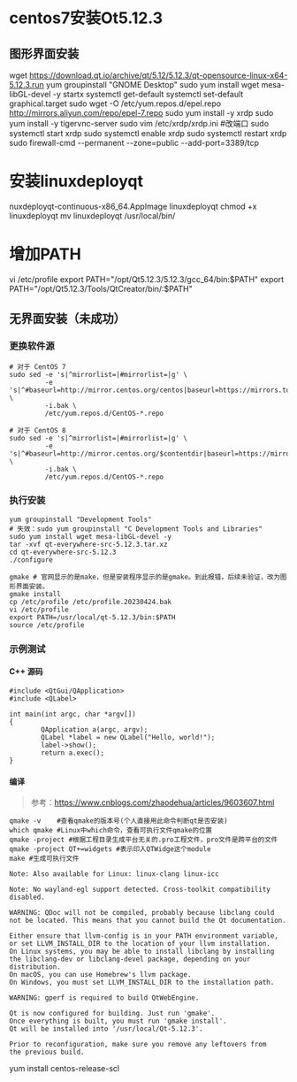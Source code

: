 # centos7安装Ot5.12.3

## 图形界面安装
wget https://download.qt.io/archive/qt/5.12/5.12.3/qt-opensource-linux-x64-5.12.3.run
yum groupinstall "GNOME Desktop"
sudo yum install wget mesa-libGL-devel -y
startx
systemctl get-default
systemctl set-default graphical.target
sudo wget -O /etc/yum.repos.d/epel.repo http://mirrors.aliyun.com/repo/epel-7.repo
sudo yum install -y xrdp
sudo yum install -y tigervnc-server
sudo vim /etc/xrdp/xrdp.ini #改端口
sudo systemctl start xrdp
sudo systemctl enable xrdp 
sudo systemctl restart xrdp
sudo firewall-cmd --permanent --zone=public --add-port=3389/tcp
# 安装linuxdeployqt
nuxdeployqt-continuous-x86_64.AppImage linuxdeployqt
chmod +x linuxdeployqt
mv linuxdeployqt /usr/local/bin/ 
# 增加PATH
vi /etc/profile
export PATH="/opt/Qt5.12.3/5.12.3/gcc_64/bin:$PATH"
export PATH="/opt/Qt5.12.3/Tools/QtCreator/bin/:$PATH"











## 无界面安装（未成功）
### 更换软件源

``` shell
# 对于 CentOS 7
sudo sed -e 's|^mirrorlist=|#mirrorlist=|g' \
         -e 's|^#baseurl=http://mirror.centos.org/centos|baseurl=https://mirrors.tuna.tsinghua.edu.cn/centos|g' \
         -i.bak \
         /etc/yum.repos.d/CentOS-*.repo

# 对于 CentOS 8
sudo sed -e 's|^mirrorlist=|#mirrorlist=|g' \
         -e 's|^#baseurl=http://mirror.centos.org/$contentdir|baseurl=https://mirrors.tuna.tsinghua.edu.cn/centos|g' \
         -i.bak \
         /etc/yum.repos.d/CentOS-*.repo
```

### 执行安装
``` shell
yum groupinstall "Development Tools"
# 失效：sudo yum groupinstall "C Development Tools and Libraries"
sudo yum install wget mesa-libGL-devel -y
tar -xvf qt-everywhere-src-5.12.3.tar.xz
cd qt-everywhere-src-5.12.3
./configure

gmake # 官网显示的是make，但是安装程序显示的是gmake。到此报错，后续未验证，改为图形界面安装。
gmake install
cp /etc/profile /etc/profile.20230424.bak
vi /etc/profile
export PATH=/usr/local/qt-5.12.3/bin:$PATH
source /etc/profile
```

### 示例测试
#### C++ 源码
``` shell
#include <QtGui/QApplication> 
#include <QLabel> 

int main(int argc, char *argv[]) 
{ 
        QApplication a(argc, argv); 
        QLabel *label = new QLabel("Hello, world!"); 
        label->show(); 
        return a.exec(); 
}
```

#### 编译
> 参考：https://www.cnblogs.com/zhaodehua/articles/9603607.html
``` shell
qmake -v    #查看qmake的版本号(个人直接用此命令判断qt是否安装)
which qmake #Linux中which命令，查看可执行文件qmake的位置
qmake -project #根据工程目录生成平台无关的.pro工程文件，pro文件是跨平台的文件
qmake -project QT+=widgets #表示印入QTWidge这个module
make #生成可执行文件
```

```
Note: Also available for Linux: linux-clang linux-icc

Note: No wayland-egl support detected. Cross-toolkit compatibility disabled.

WARNING: QDoc will not be compiled, probably because libclang could not be located. This means that you cannot build the Qt documentation.

Either ensure that llvm-config is in your PATH environment variable, or set LLVM_INSTALL_DIR to the location of your llvm installation.
On Linux systems, you may be able to install libclang by installing the libclang-dev or libclang-devel package, depending on your distribution.
On macOS, you can use Homebrew's llvm package.
On Windows, you must set LLVM_INSTALL_DIR to the installation path.

WARNING: gperf is required to build QtWebEngine.

Qt is now configured for building. Just run 'gmake'.
Once everything is built, you must run 'gmake install'.
Qt will be installed into '/usr/local/Qt-5.12.3'.

Prior to reconfiguration, make sure you remove any leftovers from
the previous build.
```

yum install centos-release-scl